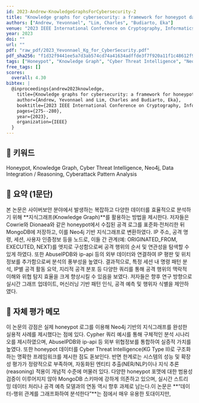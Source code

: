 ```yaml
---
id: 2023-Andrew-KnowledgeGraphsForCybersecurity-2
title: "Knowledge graphs for cybersecurity: a framework for honeypot data analysis"
authors: ["Andrew, Yevonnael", "Lim, Charles", "Budiarto, Eka"]
venue: "2023 IEEE International Conference on Cryptography, Informatics, and Cybersecurity (ICoCICs)"
year: 2023
doi: ""
url: ""
pdf: "raw_pdf/2023_Yevonnael_Kg_for_CyberSecurity.pdf"
pdf_sha256: "f1d32f9441ee5a7d3ab574cd74a41634adffde3f7f920a11f1c48612f9ae14bc"
tags: ["Honeypot", "Knowledge Graph", "Cyber Threat Intelligence", "Neo4j", "Data Integration / Reasoning", "Cyberattack Pattern Analysis"]
free_tags: []
scores:
  overall: 4.30
bibtex: |
  @inproceedings{andrew2023knowledge,
    title={Knowledge graphs for cybersecurity: a framework for honeypot data analysis},
    author={Andrew, Yevonnael and Lim, Charles and Budiarto, Eka},
    booktitle={2023 IEEE International Conference on Cryptography, Informatics, and Cybersecurity (ICoCICs)},
    pages={275--280},
    year={2023},
    organization={IEEE}
  }
---
```


## 🔑 키워드
Honeypot, Knowledge Graph, Cyber Threat Intelligence, Neo4j, Data Integration / Reasoning, Cyberattack Pattern Analysis

## 🧾 요약 (1문단)
본 논문은 사이버보안 분야에서 발생하는 복잡하고 다양한 데이터를 효율적으로 분석하기 위해 **지식그래프(Knowledge Graph)**를 활용하는 방법을 제시한다. 저자들은 Cowrie와 Dionaea와 같은 honeypot에서 수집된 공격 로그를 표준화·전처리한 뒤 MongoDB에 저장하고, 이를 Neo4j 기반 지식그래프로 변환하였다. IP 주소, 공격 명령, 세션, 사용자 인증정보 등을 노드로, 이들 간 관계(예: ORIGINATED_FROM, EXECUTED, NEXT)를 엣지로 구성함으로써 공격 행위의 순서 및 연관성을 탐색할 수 있게 하였다. 또한 AbuseIPDB와 ip-api 등의 외부 데이터와 연결하여 IP 평판 및 위치 정보를 추가함으로써 분석의 풍부성을 높였다. 결과적으로, 특정 세션 내 명령 패턴 분석, IP별 공격 활동 요약, 지리적 공격 분포 등 다양한 쿼리를 통해 공격 행위의 맥락적 이해와 위협 탐지 효율을 크게 향상시킬 수 있음을 보였다. 저자들은 향후 연구 방향으로 실시간 그래프 업데이트, 머신러닝 기반 패턴 인식, 공격 예측 및 행위자 식별을 제안하였다.

## 🧭 자체 평가 메모
이 논문의 강점은 실제 honeypot 로그를 이용해 Neo4j 기반의 지식그래프를 완성한 실용적 사례를 제시했다는 점에 있다. Cypher 쿼리 예시를 통해 구체적인 분석 시나리오를 제시하였으며, AbuseIPDB와 ip-api 등 외부 위협정보를 통합하여 실증적 가치를 높였다. 또한 honeypot 데이터를 Cyber Threat Intelligence(KG Type II)로 구조화하는 명확한 프레임워크를 제시한 점도 돋보인다. 반면 한계로는 시스템의 성능 및 확장성 평가가 정량적으로 부족하며, 자동화된 엔티티 추출(NER/NLP)이나 지식 추론(reasoning) 적용이 개념적 수준에 머물러 있다. 다양한 honeypot 포맷에 대한 범용성 검증이 이루어지지 않아 MongoDB 스키마에 강하게 의존하고 있으며, 실시간 스트리밍 데이터 처리나 공격 예측 모델과의 연동 역시 향후 과제로 남는다.이 논문은 **“데이터-행위 관계를 그래프화하여 분석한다”**는 점에서 매우 유용한 토대이지만,

